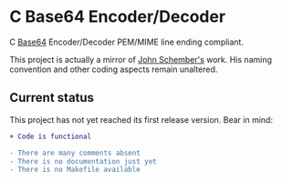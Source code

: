 # C Base64 Encoder/Decoder

C [Base64](https://en.wikipedia.org/wiki/Base64) Encoder/Decoder PEM/MIME line
ending compliant.  

This project is actually a mirror of [John Schember's](https://nachtimwald.com)
work. His naming convention and other coding aspects remain unaltered.

## Current status

This project has not yet reached its first release version. Bear in mind:  

```diff
+ Code is functional

- There are many comments absent
- There is no documentation just yet
- There is no Makefile available
```
